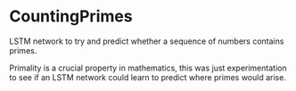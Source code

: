 # CountingPrimes
LSTM network to try and predict whether a sequence of numbers contains primes.

Primality is a crucial property in mathematics, this was just experimentation to see if an LSTM network could learn to predict where primes would arise.

